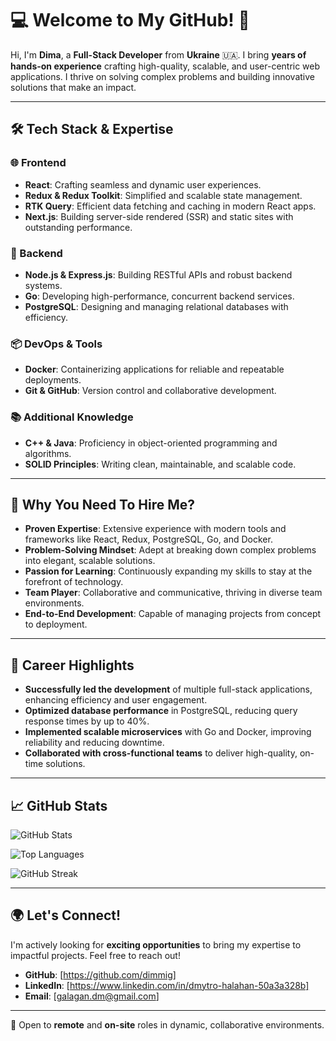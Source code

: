 # 💻 Welcome to My GitHub! 👋

Hi, I'm **Dima**, a **Full-Stack Developer** from **Ukraine** 🇺🇦. I bring **years of hands-on experience** crafting high-quality, scalable, and user-centric web applications. I thrive on solving complex problems and building innovative solutions that make an impact.

---

## 🛠️ Tech Stack & Expertise

### 🌐 Frontend
- **React**: Crafting seamless and dynamic user experiences.
- **Redux & Redux Toolkit**: Simplified and scalable state management.
- **RTK Query**: Efficient data fetching and caching in modern React apps.
- **Next.js**: Building server-side rendered (SSR) and static sites with outstanding performance.

### 🔧 Backend
- **Node.js & Express.js**: Building RESTful APIs and robust backend systems.
- **Go**: Developing high-performance, concurrent backend services.
- **PostgreSQL**: Designing and managing relational databases with efficiency.

### 📦 DevOps & Tools
- **Docker**: Containerizing applications for reliable and repeatable deployments.
- **Git & GitHub**: Version control and collaborative development.

### 📚 Additional Knowledge
- **C++ & Java**: Proficiency in object-oriented programming and algorithms.
- **SOLID Principles**: Writing clean, maintainable, and scalable code.

---

## 🌟 Why You Need To Hire Me?
- **Proven Expertise**: Extensive experience with modern tools and frameworks like React, Redux, PostgreSQL, Go, and Docker.
- **Problem-Solving Mindset**: Adept at breaking down complex problems into elegant, scalable solutions.
- **Passion for Learning**: Continuously expanding my skills to stay at the forefront of technology.
- **Team Player**: Collaborative and communicative, thriving in diverse team environments.
- **End-to-End Development**: Capable of managing projects from concept to deployment.

---

## 🚀 Career Highlights
- **Successfully led the development** of multiple full-stack applications, enhancing efficiency and user engagement.
- **Optimized database performance** in PostgreSQL, reducing query response times by up to 40%.
- **Implemented scalable microservices** with Go and Docker, improving reliability and reducing downtime.
- **Collaborated with cross-functional teams** to deliver high-quality, on-time solutions.

---

## 📈 GitHub Stats

![GitHub Stats](https://github-readme-stats.vercel.app/api?username=dimmig&show_icons=true&count_private=true&theme=radical)

![Top Languages](https://github-readme-stats.vercel.app/api/top-langs/?username=dimmig&layout=compact&theme=radical)

![GitHub Streak](https://github-readme-streak-stats.herokuapp.com/?user=dimmig&theme=radical)

---

## 🌍 Let's Connect!
I'm actively looking for **exciting opportunities** to bring my expertise to impactful projects. Feel free to reach out!

- **GitHub**: [https://github.com/dimmig]
- **LinkedIn**: [https://www.linkedin.com/in/dmytro-halahan-50a3a328b]
- **Email**: [galagan.dm@gmail.com]

---

💼 Open to **remote** and **on-site** roles in dynamic, collaborative environments.
